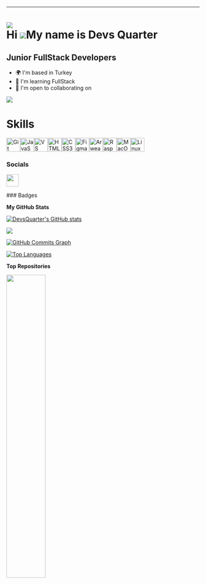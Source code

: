 ---
[![](https://visitcount.itsvg.in/api?id=DevsQuarter&icon=5&color=5)](https://visitcount.itsvg.in) 
<br>
Hi ![](https://user-images.githubusercontent.com/18350557/176309783-0785949b-9127-417c-8b55-ab5a4333674e.gif)My name is
Devs Quarter
====================================================================================================================================

Junior FullStack Developers
---------------------------

* 🌍 I'm based in Turkey
* 🧠 I'm learning FullStack
* 🤝 I'm open to collaborating on

<a href="https://www.github.com/DevsQuarter" target="_blank" rel="noreferrer">
    <img
        src="https://img.shields.io/github/followers/DevsQuarter?logo=github&style=for-the-badge&color=ec4899&labelColor=000000" />
</a>
<br>
<h1>Skills </h1>

<p align="left">
    <a href="https://git-scm.com/" target="_blank" rel="noreferrer"><img
            src="https://raw.githubusercontent.com/danielcranney/readme-generator/main/public/icons/skills/git-colored.svg"
            width="36" height="36" alt="Git" /></a><a href="https://developer.mozilla.org/en-US/docs/Web/JavaScript"
        target="_blank" rel="noreferrer"><img
            src="https://raw.githubusercontent.com/danielcranney/readme-generator/main/public/icons/skills/javascript-colored.svg"
            width="36" height="36" alt="JavaScript" /></a><a href="https://code.visualstudio.com/" target="_blank"
        rel="noreferrer"><img
            src="https://raw.githubusercontent.com/danielcranney/readme-generator/main/public/icons/skills/visualstudiocode.svg"
            width="36" height="36" alt="VS Code" /></a><a href="https://developer.mozilla.org/en-US/docs/Glossary/HTML5"
        target="_blank" rel="noreferrer"><img
            src="https://raw.githubusercontent.com/danielcranney/readme-generator/main/public/icons/skills/html5-colored.svg"
            width="36" height="36" alt="HTML5" /></a><a href="https://www.w3.org/TR/CSS/#css" target="_blank"
        rel="noreferrer"><img
            src="https://raw.githubusercontent.com/danielcranney/readme-generator/main/public/icons/skills/css3-colored.svg"
            width="36" height="36" alt="CSS3" /></a><a href="https://www.figma.com/" target="_blank"
        rel="noreferrer"><img
            src="https://raw.githubusercontent.com/danielcranney/readme-generator/main/public/icons/skills/figma-colored.svg"
            width="36" height="36" alt="Figma" /></a><a href="https://www.arweave.org/" target="_blank"
        rel="noreferrer"><img
            src="https://raw.githubusercontent.com/danielcranney/readme-generator/main/public/icons/skills/arweave-colored-dark.svg"
            width="36" height="36" alt="Arweave" /></a><a href="https://www.raspberrypi.org/" target="_blank"
        rel="noreferrer"><img
            src="https://raw.githubusercontent.com/danielcranney/readme-generator/main/public/icons/skills/raspberrypi-colored.svg"
            width="36" height="36" alt="Raspberry Pi" /></a><a href="https://apple.com" target="_blank"
        rel="noreferrer"><img
            src="https://raw.githubusercontent.com/danielcranney/readme-generator/main/public/icons/skills/macos-colored-dark.svg"
            width="36" height="36" alt="MacOS" /></a><a href="https://www.linux.org" target="_blank"
        rel="noreferrer"><img
            src="https://raw.githubusercontent.com/danielcranney/readme-generator/main/public/icons/skills/linux-colored.svg"
            width="36" height="36" alt="Linux" /></a>
</p>

### Socials

<p align="left"> <a href="https://www.github.com/DevsQuarter" target="_blank" rel="noreferrer">
        <picture>
            <source media="(prefers-color-scheme: dark)"
                srcset="https://raw.githubusercontent.com/danielcranney/readme-generator/main/public/icons/socials/github-dark.svg" />
            <source media="(prefers-color-scheme: light)"
                srcset="https://raw.githubusercontent.com/danielcranney/readme-generator/main/public/icons/socials/github.svg" />
            <img src="https://raw.githubusercontent.com/danielcranney/readme-generator/main/public/icons/socials/github.svg"
                width="32" height="32" />
        </picture>
    </a></p>
### Badges

<b>My GitHub Stats</b>

<a href="http://www.github.com/DevsQuarter"><img
        src="https://github-readme-stats.vercel.app/api?username=DevsQuarter&show_icons=true&hide=&count_private=true&title_color=a855f7&text_color=ffffff&icon_color=ec4899&bg_color=000000&hide_border=true&show_icons=true"
        alt="DevsQuarter's GitHub stats" /></a>

<a href="http://www.github.com/DevsQuarter"><img
        src="https://github-readme-streak-stats.herokuapp.com/?user=DevsQuarter&stroke=ffffff&background=000000&ring=a855f7&fire=a855f7&currStreakNum=ffffff&currStreakLabel=a855f7&sideNums=ffffff&sideLabels=ffffff&dates=ffffff&hide_border=true" /></a>

<a href="http://www.github.com/DevsQuarter"><img
        src="https://github-readme-activity-graph.cyclic.app/graph?username=DevsQuarter&bg_color=000000&color=ffffff&line=ec4899&point=ffffff&area_color=000000&area=true&hide_border=true&custom_title=GitHub%20Commits%20Graph"
        alt="GitHub Commits Graph" /></a>

<a href="https://github.com/DevsQuarter" align="left"><img
        src="https://github-readme-stats.vercel.app/api/top-langs/?username=DevsQuarter&langs_count=10&title_color=a855f7&text_color=ffffff&icon_color=ec4899&bg_color=000000&hide_border=true&locale=en&custom_title=Top%20%Languages"
        alt="Top Languages" /></a>

<b>Top Repositories</b>

<div width="100%" align="center"><a href="https://github.com/DevsQuarter/Web-Project-Start-Pack" align="left"><img
            align="left" width="45%"
            src="https://github-readme-stats.vercel.app/api/pin/?username=DevsQuarter&repo=Web-Project-Start-Pack&title_color=a855f7&text_color=ffffff&icon_color=ec4899&bg_color=000000&hide_border=true&locale=en" /></a>
</div><br /><br /><br /><br /><br /><br /><br />